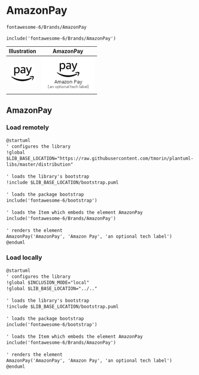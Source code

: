# AmazonPay


```text
fontawesome-6/Brands/AmazonPay
```

```text
include('fontawesome-6/Brands/AmazonPay')
```



| Illustration | AmazonPay |
| :---: | :---: |
| ![illustration for Illustration](../../fontawesome-6/Brands/AmazonPay.png) | ![illustration for AmazonPay](../../fontawesome-6/Brands/AmazonPay.Local.png) |




## AmazonPay

### Load remotely
```plantuml
@startuml
' configures the library
!global $LIB_BASE_LOCATION="https://raw.githubusercontent.com/tmorin/plantuml-libs/master/distribution"

' loads the library's bootstrap
!include $LIB_BASE_LOCATION/bootstrap.puml

' loads the package bootstrap
include('fontawesome-6/bootstrap')

' loads the Item which embeds the element AmazonPay
include('fontawesome-6/Brands/AmazonPay')

' renders the element
AmazonPay('AmazonPay', 'Amazon Pay', 'an optional tech label')
@enduml
```

### Load locally
```plantuml
@startuml
' configures the library
!global $INCLUSION_MODE="local"
!global $LIB_BASE_LOCATION="../.."

' loads the library's bootstrap
!include $LIB_BASE_LOCATION/bootstrap.puml

' loads the package bootstrap
include('fontawesome-6/bootstrap')

' loads the Item which embeds the element AmazonPay
include('fontawesome-6/Brands/AmazonPay')

' renders the element
AmazonPay('AmazonPay', 'Amazon Pay', 'an optional tech label')
@enduml
```


